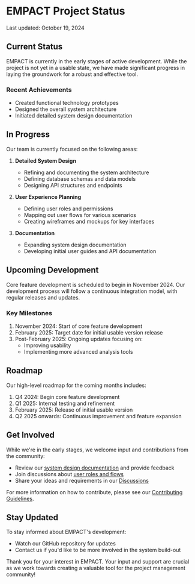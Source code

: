 # EMPACT Project Status

Last updated: October 19, 2024

## Current Status

EMPACT is currently in the early stages of active development. While the project is not yet in a usable state, we have made significant progress in laying the groundwork for a robust and effective tool.

### Recent Achievements

- Created functional technology prototypes
- Designed the overall system architecture
- Initiated detailed system design documentation

## In Progress

Our team is currently focused on the following areas:

1. **Detailed System Design**
   - Refining and documenting the system architecture
   - Defining database schemas and data models
   - Designing API structures and endpoints

2. **User Experience Planning**
   - Defining user roles and permissions
   - Mapping out user flows for various scenarios
   - Creating wireframes and mockups for key interfaces

3. **Documentation**
   - Expanding system design documentation
   - Developing initial user guides and API documentation

## Upcoming Development

Core feature development is scheduled to begin in November 2024. Our development process will follow a continuous integration model, with regular releases and updates.

### Key Milestones

1. November 2024: Start of core feature development
2. February 2025: Target date for initial usable version release
3. Post-February 2025: Ongoing updates focusing on:
   - Improving usability
   - Implementing more advanced analysis tools

## Roadmap

Our high-level roadmap for the coming months includes:

1. Q4 2024: Begin core feature development
2. Q1 2025: Internal testing and refinement
3. February 2025: Release of initial usable version
4. Q2 2025 onwards: Continuous improvement and feature expansion

## Get Involved

While we're in the early stages, we welcome input and contributions from the community:

- Review our [system design documentation](System-Architecture) and provide feedback
- Join discussions about [user roles and flows](Roles-and-User-Flows)
- Share your ideas and requirements in our [Discussions](https://github.com/cahaseler/EMPACT/discussions)

For more information on how to contribute, please see our [Contributing Guidelines](Contributing-Guidelines).

## Stay Updated

To stay informed about EMPACT's development:

- Watch our GitHub repository for updates
- Contact us if you'd like to be more involved in the system build-out

Thank you for your interest in EMPACT. Your input and support are crucial as we work towards creating a valuable tool for the project management community!